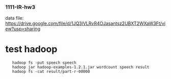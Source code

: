 ### 1111-IR-hw3
data file: https://drive.google.com/file/d/1JQ3iVLRvR4OJasantsz2UBXT2WXaW3Ft/view?usp=sharing

# test hadoop
```
   hadoop fs -put speech speech
   hadoop jar hadoop-examples-1.2.1.jar wordcount speech result
   hadoop fs -cat result/part-r-00000
```
